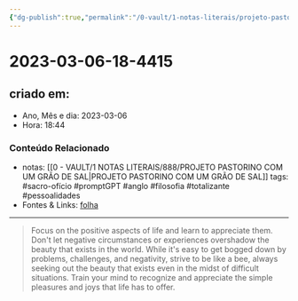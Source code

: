 ```yaml
---
{"dg-publish":true,"permalink":"/0-vault/1-notas-literais/projeto-pastorino/2023-03-06-18-4415/","title":"2023-03-06-18-4415","tags":["sacro-ofício","promptGPT","anglo","filosofia","totalizante","pessoalidades"],"dgHomeLink":true,"dgShowLocalGraph":true,"dgShowFileTree":true,"dgEnableSearch":true}
---
```


# 2023-03-06-18-4415

## criado em: 
-  Ano, Mês e dia: 2023-03-06
- Hora: 18:44

### Conteúdo Relacionado
- notas: [[0 - VAULT/1 NOTAS LITERAIS/888/PROJETO PASTORINO COM UM GRÃO DE SAL\|PROJETO PASTORINO COM UM GRÃO DE SAL]]
tags: #sacro-ofício #promptGPT #anglo #filosofia #totalizante #pessoalidades 
- Fontes & Links: [folha](https://www1.folha.uol.com.br/folha/livrariadafolha/825139-ha-cem-anos-nascia-carlos-torres-pastorino-autor-de-minutos-de-sabedoria.shtml)
---
>Focus on the positive aspects of life and learn to appreciate them. Don't let negative circumstances or experiences overshadow the beauty that exists in the world. While it's easy to get bogged down by problems, challenges, and negativity, strive to be like a bee, always seeking out the beauty that exists even in the midst of difficult situations. Train your mind to recognize and appreciate the simple pleasures and joys that life has to offer.